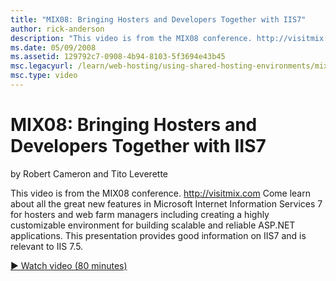 ```yaml
---
title: "MIX08: Bringing Hosters and Developers Together with IIS7"
author: rick-anderson
description: "This video is from the MIX08 conference. http://visitmix.com Come learn about all the great new features in Microsoft Internet Information Services 7 for hos..."
ms.date: 05/09/2008
ms.assetid: 129792c7-0908-4b94-8103-5f3694e43b45
msc.legacyurl: /learn/web-hosting/using-shared-hosting-environments/mix08-bringing-hosters-and-developers-together-with-iis7
msc.type: video
---
```

# MIX08: Bringing Hosters and Developers Together with IIS7

by Robert Cameron and Tito Leverette

This video is from the MIX08 conference. <http://visitmix.com> Come learn about all the great new features in Microsoft Internet Information Services 7 for hosters and web farm managers including creating a highly customizable environment for building scalable and reliable ASP.NET applications. This presentation provides good information on IIS7 and is relevant to IIS 7.5.

[&#9654; Watch video (80 minutes)](https://channel9.msdn.com/Blogs/IIS-NET-Site-Videos/mix08-bringing-hosters-and-developers-together-with-iis7)
